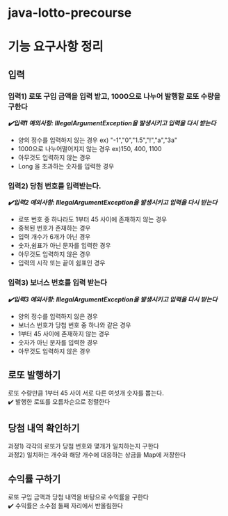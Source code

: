 # java-lotto-precourse

# 기능 요구사항 정리

## 입력

### 입력1) 로또 구입 금액을 입력 받고, 1000으로 나누어 발행할 로또 수량을 구한다  
***✔️입력1 예외사항: IllegalArgumentException을 발생시키고 입력을 다시 받는다***  

- 양의 정수를 입력하지 않는 경우 ex) "-1","0","1.5","!","a","3a"  
- 1000으로 나누어떨어지지 않는 경우 ex)150, 400, 1100  
- 아무것도 입력하지 않는 경우
- Long 을 초과하는 숫자를 입력한 경우  



### 입력2) 당첨 번호를 입력받는다.  
***✔️입력2 예외사항:  IllegalArgumentException을 발생시키고 입력을 다시 받는다***  

- 로또 번호 중 하나라도 1부터 45 사이에 존재하지 않는 경우  
- 중복된 번호가 존재하는 경우  
- 입력 개수가 6개가 아닌 경우  
- 숫자,쉼표가 아닌 문자를 입력한 경우  
- 아무것도 입력하지 않은 경우  
- 입력의 시작 또는 끝이 쉼표인 경우  

### 입력3) 보너스 번호를 입력 받는다  
***✔️입력3 예외사항: IllegalArgumentException을 발생시키고 입력을 다시 받는다***

- 양의 정수를 입력하지 않은 경우  
- 보너스 번호가 당첨 번호 중 하나와 같은 경우  
- 1부터 45 사이에 존재하지 않는 경우  
-  숫자가 아닌 문자를 입력한 경우  
-  아무것도 입력하지 않은 경우  

## 로또 발행하기
로또 수량만큼 1부터 45 사이 서로 다른 여섯개 숫자를 뽑는다.    
✔️ 발행한 로또를 오름차순으로 정렬한다

## 당첨 내역 확인하기  
과정1) 각각의 로또가 당첨 번호와 몇개가 일치하는지 구한다  
과정2) 일치하는 개수와 해당 개수에 대응하는 상금을 Map에 저장한다

## 수익률 구하기  
로또 구입 금액과 당첨 내역을 바탕으로 수익률을 구한다  
✔️ 수익률은 소수점 둘째 자리에서 반올림한다


